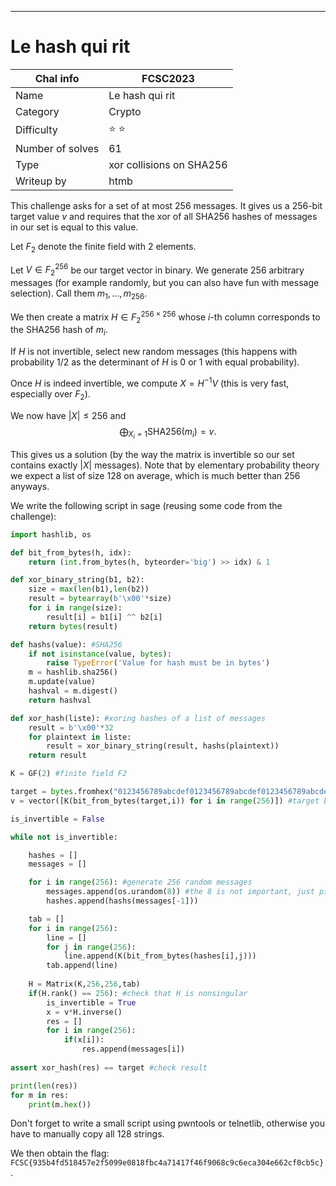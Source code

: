 ---
# Le hash qui rit

| Chal info | FCSC2023 |
| ------ | ----------- |
| Name | Le hash qui rit |
| Category   | Crypto |
| Difficulty | :star: :star: |
| Number of solves | 61 |
| Type | xor collisions on SHA256 |
| Writeup by | htmb |

This challenge asks for a set of at most $256$ messages. It gives us a $256$-bit target value $v$ and requires that the xor of all SHA256 hashes of messages in our set is equal to this value.

Let $F_2$ denote the finite field with $2$ elements.

Let $V\in F_2^{256}$ be our target vector in binary. We generate $256$ arbitrary messages (for example randomly, but you can also have fun with message selection). Call them $m_1,\ldots,m_{256}$.

We then create a matrix $H\in F_2^{256\times256}$ whose $i$-th column corresponds to the SHA256 hash of $m_i$. 

If $H$ is not invertible, select new random messages (this happens with probability $1/2$ as the determinant of $H$ is $0$ or $1$ with equal probability).

Once $H$ is indeed invertible, we compute $X=H^{-1}V$ (this is very fast, especially over $F_2$).

We now have $|X|\le 256$ and $$\bigoplus_{X_i=1}\text{SHA256}(m_i)=v.$$

This gives us a solution (by the way the matrix is invertible so our set contains exactly $|X|$ messages). Note that by elementary probability theory we expect a list of size 128 on average, which is much better than 256 anyways.

We write the following script in sage (reusing some code from the challenge):

```py
import hashlib, os

def bit_from_bytes(h, idx):
    return (int.from_bytes(h, byteorder='big') >> idx) & 1

def xor_binary_string(b1, b2):
    size = max(len(b1),len(b2))
    result = bytearray(b'\x00'*size)
    for i in range(size):
        result[i] = b1[i] ^^ b2[i]
    return bytes(result)

def hashs(value): #SHA256
    if not isinstance(value, bytes):
        raise TypeError('Value for hash must be in bytes')
    m = hashlib.sha256()
    m.update(value)
    hashval = m.digest()
    return hashval

def xor_hash(liste): #xoring hashes of a list of messages
    result = b'\x00'*32
    for plaintext in liste:
        result = xor_binary_string(result, hashs(plaintext))
    return result

K = GF(2) #finite field F2

target = bytes.fromhex("0123456789abcdef0123456789abcdef0123456789abcdef0123456789abcdef") #target value
v = vector([K(bit_from_bytes(target,i)) for i in range(256)]) #target bits

is_invertible = False

while not is_invertible:

    hashes = []
    messages = []

    for i in range(256): #generate 256 random messages
        messages.append(os.urandom(8)) #the 8 is not important, just pick anything thats not tiny
        hashes.append(hashs(messages[-1]))

    tab = []
    for i in range(256):
        line = []
        for j in range(256):
            line.append(K(bit_from_bytes(hashes[i],j)))
        tab.append(line)
    
    H = Matrix(K,256,256,tab)
    if(H.rank() == 256): #check that H is nonsingular
        is_invertible = True
        x = v*H.inverse()
        res = []
        for i in range(256):
            if(x[i]):
                res.append(messages[i])
                
assert xor_hash(res) == target #check result

print(len(res))
for m in res:
    print(m.hex())
```

Don't forget to write a small script using pwntools or telnetlib, otherwise you have to manually copy all $128$ strings.

We then obtain the flag: `FCSC{935b4fd518457e2f5099e0818fbc4a71417f46f9068c9c6eca304e662cf0cb5c}`.

